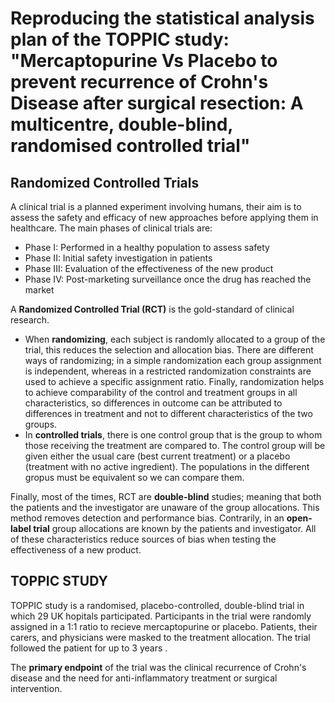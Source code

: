 # Reproducing the statistical analysis plan of the TOPPIC study: "Mercaptopurine Vs Placebo to prevent recurrence of Crohn's Disease after surgical resection: A multicentre, double-blind, randomised controlled trial"

## Randomized Controlled Trials
A clinical trial is a planned experiment involving humans, their aim is to assess the safety and efficacy of new approaches before applying them in healthcare. The main phases of clinical trials are:
* Phase I: Performed in a healthy population to assess safety
* Phase II: Initial safety investigation in patients
* Phase III: Evaluation of the effectiveness of the new product
* Phase IV: Post-marketing surveillance once the drug has reached the market

<p align="centre">
  <width="1000" height="1000" src= "https://www.ildcollaborative.org/sites/default/files/styles/header_image/public/images/header-images/clinicaltrialphases_slide.jpg?itok=GAL_kxvx">
    </p>

A **Randomized Controlled Trial (RCT)** is the gold-standard of clinical research. 
* When **randomizing**, each subject is randomly allocated to a group of the trial, this reduces the selection and allocation bias. There are different ways of randomizing; in a simple randomization each group assignment is independent, whereas in a restricted randomization constraints are used to achieve a specific assignment ratio. Finally, randomization helps to achieve comparability of the control and treatment groups in all characteristics, so differences in outcome can be attributed to differences in treatment and not to different characteristics of the two groups.  
* In **controlled trials**, there is one control group that is the group to whom those receiving the treatment are compared to. The control group will be given either the usual care (best current treatment) or a placebo (treatment with no active ingredient). The populations in the different gropus must be equivalent so we can compare them.

Finally, most of the times, RCT are **double-blind** studies; meaning that both the patients and the investigator are unaware of the group allocations. This method removes detection and performance bias. Contrarily, in an **open-label trial** group allocations are known by the patients and investigator.
All of these characteristics reduce sources of bias when testing the effectiveness of a new product.

## TOPPIC STUDY
TOPPIC study is a randomised, placebo-controlled, double-blind trial in which 29 UK hopitals participated. Participants in the trial were randomly assigned in a 1:1 ratio to recieve mercaptopurine or placebo. Patients, their carers, and physicians were masked to the treatment allocation. The trial followed the patient for up to 3 years .

The **primary endpoint** of the trial was the clinical recurrence of Crohn's disease and the need for anti-inflammatory treatment or surgical intervention.
